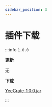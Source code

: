 ```yaml
---
sidebar_position: 3
---
```


# 插件下载

:::info `1.0.0`

**更新**

无

**下载**

[YeeCrate-1.0.0.jar](https://www.goodmc.cn/plugin/YeeCrate/YeeCrate-1.0.0.jar)

:::
